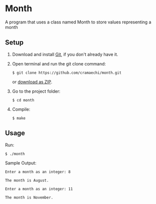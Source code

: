 # Month
A program that uses a class named Month to store values representing a month

## Setup
1. Download and install [Git](https://git-scm.com/downloads), if you don't already have it.

2. Open terminal and run the git clone command:

   ```
   $ git clone https://github.com/cramaechi/month.git
   ```
    or [download as ZIP](https://github.com/cramaechi/month/archive/master.zip).

3. Go to the project folder:

   ```
   $ cd month
   ```

4. Compile:

   ```
   $ make
   ```
   
## Usage
Run:

```
$ ./month
```

Sample Output:
```
Enter a month as an integer: 8                                                                                        
                                                                                                                      
The month is August.

Enter a month as an integer: 11                                                                                       
                                                                                                                      
The month is November.
```
